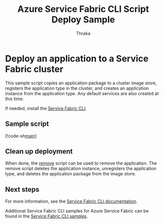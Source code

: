 ﻿---
title: Azure Service Fabric CLI Script Deploy Sample
description: Deploy an application to an Azure Service Fabric cluster using the Azure Service Fabric CLI
services: service-fabric
documentationcenter: 
author: Thraka
manager: timlt
editor: 
tags: azure-service-management

ms.assetid: 
ms.service: service-fabric
ms.workload: multiple
ms.devlang: na
ms.topic: sample
ms.date: 08/22/2017
ms.author: adegeo
ms.custom: mvc
---

# Deploy an application to a Service Fabric cluster

This sample script copies an application package to a cluster image store, registers the application type in the cluster, and creates an application instance from the application type. Any default services are also created at this time.

If needed, install the [Service Fabric CLI](../service-fabric-cli.md).

## Sample script

[!code-sh[main](../../../cli_scripts/service-fabric/deploy-application/deploy-application.sh "Deploy an application to a cluster")]

## Clean up deployment

When done, the [remove](cli-remove-application.md) script can be used to remove the application. The remove script
deletes the application instance, unregisters the application type, and deletes the application package from the
image store.

## Next steps

For more information, see the [Service Fabric CLI documentation](../service-fabric-cli.md).

Additional Service Fabric CLI samples for Azure Service Fabric can be found in the [Service Fabric CLI samples](../samples-cli.md).
